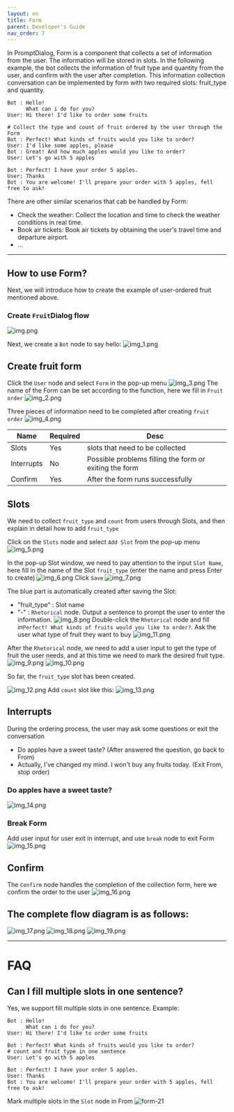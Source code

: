 ```yaml
---
layout: en
title: Form
parent: Developer's Guide
nav_order: 7
---
```

In PromptDialog, Form is a component that collects a set of information from the user. The information will be stored in slots. In the following example, the bot collects the information of fruit type and quantity from the user, and confirm with the user after completion. This information collection conversation can be implemented by form with two required slots: fruit_type and quantity. 

```text
Bot : Hello!
      What can i do for you?
User: Hi there! I'd like to order some fruits

# Collect the type and count of fruit ordered by the user through the Form
Bot : Perfect! What kinds of fruits would you like to order?
User: I'd like some apples, please
Bot : Great! And how much apples would you like to order?
User: Let's go with 5 apples

Bot : Perfect! I have your order 5 apples.
User: Thanks
Bot : You are welcome! I'll prepare your order with 5 apples, fell free to ask!
```
There are other similar scenarios that cab be handled by Form:
- Check the weather: Collect the location and time to check the weather conditions in real time.
- Book air tickets: Book air tickets by obtaining the user's travel time and departure airport.
- ...
---
## How to use Form?
Next, we will introduce how to create the example of user-ordered fruit mentioned above.

### Create `Fruit`Dialog flow
![img.png](/assets/images/tutorial/form/form-01.png)

Next, we create a `Bot` node to say hello:
![img_1.png](/assets/images/tutorial/form/form-02.png)

## Create fruit form
Click the `User` node and select `Form` in the pop-up menu
![img_3.png](/assets/images/tutorial/form/form-03.png)
The name of the Form can be set according to the function, here we fill in `Fruit order`
![img_2.png](/assets/images/tutorial/form/form-04.png)

Three pieces of information need to be completed after creating `fruit order`
![img_4.png](/assets/images/tutorial/form/form-05.png)

|  Name        | Required | Desc                                                   |
|--------------|----------|--------------------------------------------------------|
| Slots        |    Yes   | slots that need to be collected                        |
| Interrupts   |    No    | Possible problems filling the form or exiting the form |
| Confirm      |    Yes   | After the form runs successfully                       |
  
## Slots
We need to collect `fruit_type` and `count` from users through Slots, and then explain in detail how to add `fruit_type`

Click on the `Slots` node and select `Add Slot` from the pop-up menu
![img_5.png](/assets/images/tutorial/form/form-06.png)

In the pop-up Slot window, we need to pay attention to the input `Slot Name`, here fill in the name of the Slot `fruit_type` (enter the name and press Enter to create)
![img_6.png](/assets/images/tutorial/form/form-07.png)
Click `Save`
![img_7.png](/assets/images/tutorial/form/form-08.png)

The blue part is automatically created after saving the Slot:

- "fruit_type" : Slot name
- "-"          : `Rhetorical` node. Output a sentence to prompt the user to enter the information.
![img_8.png](/assets/images/tutorial/form/form-09.png)
Double-click the `Rhetorical` node and fill in`Perfect! What kinds of fruits would you like to order?`. Ask the user what type of fruit they want to buy
![img_11.png](/assets/images/tutorial/form/form-10.png)

After the `Rhetorical` node, we need to add a user input to get the type of fruit the user needs, and at this time we need to mark the desired fruit type.
![img_9.png](/assets/images/tutorial/form/form-11.png)
![img_10.png](/assets/images/tutorial/form/form-12.png)

So far, the `fruit_type` slot has been created.

![img_12.png](/assets/images/tutorial/form/form-13.png)
Add `count` slot like this:
![img_13.png](/assets/images/tutorial/form/form-14.png)

## Interrupts
During the ordering process, the user may ask some questions or exit the conversation
- Do apples have a sweet taste? (After answered the question, go back to From)
- Actually, I've changed my mind. I won't buy any fruits today. (Exit From, stop order)
    
### Do apples have a sweet taste?
![img_14.png](/assets/images/tutorial/form/form-15.png)

### Break Form
Add user input for user exit in interrupt, and use `break` node to exit Form
![img_15.png](/assets/images/tutorial/form/form-16.png)

## Confirm
The `Confirm` node handles the completion of the collection form, here we confirm the order to the user
![img_16.png](/assets/images/tutorial/form/form-17.png)

## The complete flow diagram is as follows:
![img_17.png](/assets/images/tutorial/form/form-18.png)
![img_18.png](/assets/images/tutorial/form/form-19.png)
![img_19.png](/assets/images/tutorial/form/form-20.png)

---

# FAQ

## Can I fill multiple slots in one sentence?
Yes, we support fill multiple slots in one sentence.
Example: 
```text
Bot : Hello!
      What can i do for you?
User: Hi there! I'd like to order some fruits

Bot : Perfect! What kinds of fruits would you like to order?
# count and fruit type in one sentence
User: Let's go with 5 apples

Bot : Perfect! I have your order 5 apples.
User: Thanks
Bot : You are welcome! I'll prepare your order with 5 apples, fell free to ask!
```

Mark multiple slots in the `Slot` node in From
![form-21](/assets/images/tutorial/form/form-21.png)
